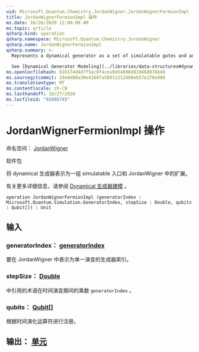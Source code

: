```yaml
---
uid: Microsoft.Quantum.Chemistry.JordanWigner.JordanWignerFermionImpl
title: JordanWignerFermionImpl 操作
ms.date: 10/26/2020 12:00:00 AM
ms.topic: article
qsharp.kind: operation
qsharp.namespace: Microsoft.Quantum.Chemistry.JordanWigner
qsharp.name: JordanWignerFermionImpl
qsharp.summary: >-
  Represents a dynamical generator as a set of simulatable gates and an expansion in the JordanWigner basis.

  See [Dynamical Generator Modeling](../libraries/data-structures#dynamical-generator-modeling) for more details.
ms.openlocfilehash: 616174d4d7f5ac8f4cea9454098d819468076648
ms.sourcegitcommit: 29e0d88a30e4166fa580132124b0eb57e1f0e986
ms.translationtype: MT
ms.contentlocale: zh-CN
ms.lasthandoff: 10/27/2020
ms.locfileid: "92695745"
---
```

# <a name="jordanwignerfermionimpl-operation"></a>JordanWignerFermionImpl 操作

命名空间： [JordanWigner](xref:Microsoft.Quantum.Chemistry.JordanWigner)

软件包 [](https://nuget.org/packages/)


将 dynamical 生成器表示为一组 simulatable 入口和 JordanWigner 中的扩展。

有关更多详细信息，请参阅 [Dynamical 生成器建模](../libraries/data-structures#dynamical-generator-modeling) 。

```qsharp
operation JordanWignerFermionImpl (generatorIndex : Microsoft.Quantum.Simulation.GeneratorIndex, stepSize : Double, qubits : Qubit[]) : Unit
```


## <a name="input"></a>输入

### <a name="generatorindex--generatorindex"></a>generatorIndex： [generatorIndex](xref:Microsoft.Quantum.Simulation.GeneratorIndex)

要在 JordanWigner 中表示为单一演变的生成器索引。


### <a name="stepsize--double"></a>stepSize： [Double](xref:microsoft.quantum.lang-ref.double)

中引用的术语在时间演变期间的乘数 `generatorIndex` 。


### <a name="qubits--qubit"></a>qubits： [Qubit](xref:microsoft.quantum.lang-ref.qubit)[]

根据时间演化运算符进行注册。



## <a name="output--unit"></a>输出： [单元](xref:microsoft.quantum.lang-ref.unit)

